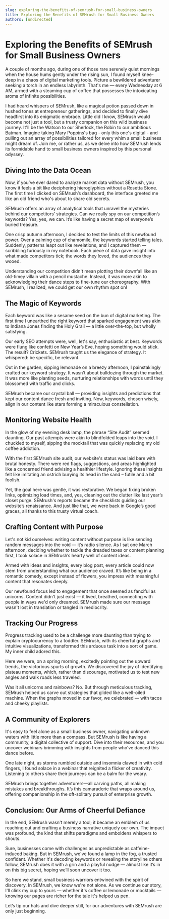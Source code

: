 ```yaml
---
slug: exploring-the-benefits-of-semrush-for-small-business-owners
title: Exploring the Benefits of SEMrush for Small Business Owners
authors: [undirected]
---
```



# Exploring the Benefits of SEMrush for Small Business Owners

A couple of months ago, during one of those rare serenely quiet mornings when the house hums gently under the rising sun, I found myself knee-deep in a chaos of digital marketing tools. Picture a bewildered adventurer seeking a torch in an endless labyrinth. That's me — every Wednesday at 6 AM, armed with a steaming cup of coffee that possesses the intoxicating aroma of infinite possibilities.

I had heard whispers of SEMrush, like a magical potion passed down in hushed tones at entrepreneur gatherings, and decided to finally dive headfirst into its enigmatic embrace. Little did I know, SEMrush would become not just a tool, but a trusty companion on this wild business journey. It'll be the Watson to our Sherlock, the Robin to our ambitious Batman. 
Imagine taking Mary Poppins's bag - only this one's digital - and pulling out an array of possibilities tailored for every whim a small business might dream of. Join me, or rather us, as we delve into how SEMrush lends its formidable hand to small business owners inspired by this personal odyssey.

## Diving Into the Data Ocean

Now, if you’ve ever dared to analyze market data without SEMrush, you know it feels a bit like deciphering hieroglyphics without a Rosetta Stone. The first time I clicked on SEMrush’s dashboard, the interface greeted me like an old friend who's about to share old secrets.

SEMrush offers an array of analytical tools that unravel the mysteries behind our competitors’ strategies. Can we really spy on our competition’s keywords? Yes, yes, we can. It’s like having a secret map of everyone’s buried treasure.

One crisp autumn afternoon, I decided to test the limits of this newfound power. Over a calming cup of chamomile, the keywords started telling tales. Suddenly, patterns leapt out like revelations, and I captured them — scribbling furiously in my notebook. Each piece of data gave insight into what made competitors tick; the words they loved, the audiences they wooed.

Understanding our competition didn't mean plotting their downfall like an old-timey villain with a pencil mustache. Instead, it was more akin to acknowledging their dance steps to fine-tune our choreography. With SEMrush, I realized, we could get our own rhythm spot on!

## The Magic of Keywords

Each keyword was like a sesame seed on the bun of digital marketing. The first time I unearthed the right keyword that sparked engagement was akin to Indiana Jones finding the Holy Grail — a little over-the-top, but wholly satisfying.

Our early SEO attempts were, well, let's say, enthusiastic at best. Keywords were flung like confetti on New Year’s Eve, hoping something would stick. The result? Crickets. SEMrush taught us the elegance of strategy. It whispered: be specific, be relevant.

Out in the garden, sipping lemonade on a breezy afternoon, I painstakingly crafted our keyword strategy. It wasn’t about bulldozing through the market. It was more like planting seeds, nurturing relationships with words until they blossomed with traffic and clicks. 

SEMrush became our crystal ball — providing insights and predictions that kept our content dance fresh and inviting. Now, keywords, chosen wisely, align in our content like stars forming a miraculous constellation.

## Monitoring Website Health

In the glow of my evening desk lamp, the phrase “Site Audit” seemed daunting. Our past attempts were akin to blindfolded leaps into the void. I chuckled to myself, sipping the mocktail that was quickly replacing my old coffee addiction.

With the first SEMrush site audit, our website's status was laid bare with brutal honesty. There were red flags, suggestions, and areas highlighted like a concerned friend advising a healthier lifestyle. Ignoring these insights felt like imitating an ostrich burying its head in the sand – futile and a bit foolish.

Yet, the goal here was gentle, it was restorative. We began fixing broken links, optimizing load times, and, yes, cleaning out the clutter like last year’s closet purge. SEMrush's reports became the checklists guiding our website’s renaissance. And just like that, we were back in Google’s good graces, all thanks to this trusty virtual coach.

## Crafting Content with Purpose

Let's not kid ourselves: writing content without purpose is like sending random messages into the void — it’s radio silence. As I sat one March afternoon, deciding whether to tackle the dreaded taxes or content planning first, I took solace in SEMrush’s hearty well of content ideas.

Armed with ideas and insights, every blog post, every article could now stem from understanding what our audience craved. It’s like being in a romantic comedy, except instead of flowers, you impress with meaningful content that resonates deeply.

Our newfound focus led to engagement that once seemed as fanciful as unicorns. Content didn't just exist — it lived, breathed, connecting with people in ways we'd only dreamed. SEMrush made sure our message wasn't lost in translation or tangled in mediocrity.

## Tracking Our Progress

Progress tracking used to be a challenge more daunting than trying to explain cryptocurrency to a toddler. SEMrush, with its cheerful graphs and intuitive visualizations, transformed this arduous task into a sort of game. My inner child adored this.

Here we were, on a spring morning, excitedly pointing out the upward trends, the victorious spurts of growth. We discovered the joy of identifying plateau moments, which, rather than discourage, motivated us to test new angles and walk roads less traveled.

Was it all unicorns and rainbows? No. But through meticulous tracking, SEMrush helped us carve out strategies that glided like a well-oiled machine. When the graphs moved in our favor, we celebrated — with tacos and cheeky playlists.

## A Community of Explorers

It's easy to feel alone as a small business owner, navigating unknown waters with little more than a compass. But SEMrush is like having a community, a digital collective of support. Dive into their resources, and you uncover webinars brimming with insights from people who’ve danced this dance before.

One late night, as storms rumbled outside and insomnia clawed in with cold fingers, I found solace in a webinar that reignited a flicker of creativity. Listening to others share their journeys can be a balm for the weary.

SEMrush brings together adventurers—all carving paths, all making mistakes and breakthroughs. It’s this camaraderie that wraps around us, offering companionship in the oft-solitary pursuit of enterprise growth. 

## Conclusion: Our Arms of Cheerful Defiance

In the end, SEMrush wasn't merely a tool; it became an emblem of us reaching out and crafting a business narrative uniquely our own. The impact was profound, the kind that shifts paradigms and emboldens whispers to shouts.

Sure, businesses come with challenges as unpredictable as caffeine-induced baking. But in SEMrush, we've found a lamp in the fog, a trusted confidant. Whether it's decoding keywords or revealing the storyline others follow, SEMrush does it with a grin and a playful nudge — almost like it’s in on this big secret, hoping we’ll soon uncover it too.

So here we stand, small business warriors entwined with the spirit of discovery. In SEMrush, we know we're not alone. As we continue our story, I'll clink my cup to yours — whether it's coffee or lemonade or mocktails — knowing our pages are richer for the tale it's helped us pen.

Let’s tip our hats and dive deeper still, for our adventures with SEMrush are only just beginning.